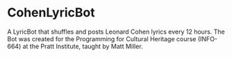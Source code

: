 # CohenLyricBot
A LyricBot that shuffles and posts Leonard Cohen lyrics every 12 hours. The Bot was created for the Programming for Cultural Heritage course (INFO-664) at the Pratt Institute, taught by Matt Miller. 
